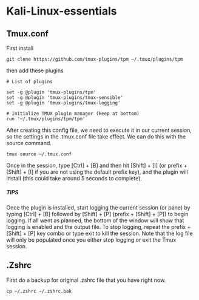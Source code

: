 # Kali-Linux-essentials

## Tmux.conf
First install 
```
git clone https://github.com/tmux-plugins/tpm ~/.tmux/plugins/tpm
```
then add these plugins
```
# List of plugins

set -g @plugin 'tmux-plugins/tpm'
set -g @plugin 'tmux-plugins/tmux-sensible'
set -g @plugin 'tmux-plugins/tmux-logging'

# Initialize TMUX plugin manager (keep at bottom)
run '~/.tmux/plugins/tpm/tpm'
```
After creating this config file, we need to execute it in our current session, so the settings in the .tmux.conf file take effect. We can do this with the source command.
```
tmux source ~/.tmux.conf 
```
Once in the session, type [Ctrl] + [B] and then hit [Shift] + [I] (or prefix + [Shift] + [I] if you are not using the default prefix key), and the plugin will install (this could take around 5 seconds to complete).

##### TIPS
Once the plugin is installed, start logging the current session (or pane) by typing [Ctrl] + [B] followed by [Shift] + [P] (prefix + [Shift] + [P]) to begin logging. If all went as planned, the bottom of the window will show that logging is enabled and the output file. To stop logging, repeat the prefix + [Shift] + [P] key combo or type exit to kill the session. Note that the log file will only be populated once you either stop logging or exit the Tmux session.

## .Zshrc
First do a backup for original .zshrc file that you have right now.
```
cp ~/.zshrc ~/.zshrc.bak
```
